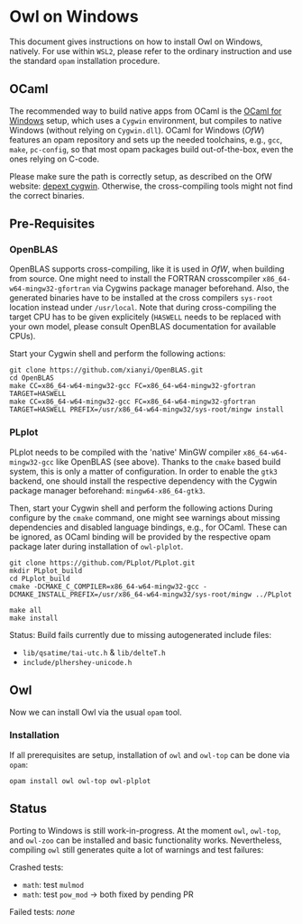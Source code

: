 # Owl on Windows

This document gives instructions on how to install Owl on Windows, natively. For use within `WSL2`, please refer to the ordinary instruction and use the standard `opam` installation procedure.

## OCaml

The recommended way to build native apps from OCaml is the [OCaml for Windows](https://fdopen.github.io/opam-repository-mingw/) setup, which uses a `Cygwin` environment, but compiles to native Windows (without relying on `Cygwin.dll`). OCaml for Windows (_OfW_) features an opam repository and sets up the needed toolchains, e.g., `gcc`, `make`, `pc-config`, so that most opam packages build out-of-the-box, even the ones relying on C-code.

Please make sure the path is correctly setup, as described on the OfW website: [depext cygwin](https://fdopen.github.io/opam-repository-mingw/depext-cygwin/). Otherwise, the cross-compiling tools might not find the correct binaries.

## Pre-Requisites

### OpenBLAS

OpenBLAS supports cross-compiling, like it is used in _OfW_, when building from source. One might need to install the FORTRAN crosscompiler `x86_64-w64-mingw32-gfortran` via Cygwins package manager beforehand. Also, the generated binaries have to be installed at the cross compilers `sys-root` location instead under `/usr/local`. Note that during cross-compiling the target CPU has to be given explicitely (`HASWELL` needs to be replaced with your own model, please consult OpenBLAS documentation for available CPUs).

Start your Cygwin shell and perform the following actions:

```
git clone https://github.com/xianyi/OpenBLAS.git
cd OpenBLAS
make CC=x86_64-w64-mingw32-gcc FC=x86_64-w64-mingw32-gfortran TARGET=HASWELL
make CC=x86_64-w64-mingw32-gcc FC=x86_64-w64-mingw32-gfortran TARGET=HASWELL PREFIX=/usr/x86_64-w64-mingw32/sys-root/mingw install
```

### PLplot

PLplot needs to be compiled with the 'native' MinGW compiler `x86_64-w64-mingw32-gcc` like OpenBLAS (see above). Thanks to the `cmake` based build system, this is only a matter of configuration.
In order to enable the `gtk3` backend, one should install the respective dependency with the Cygwin package manager beforehand: `mingw64-x86_64-gtk3`.

Then, start your Cygwin shell and perform the following actions During configure by the `cmake` command, one might see warnings about missing dependencies and disabled language bindings, e.g., for OCaml. These can be ignored, as OCaml binding will be provided by the respective opam package later during installation of `owl-plplot`.

```
git clone https://github.com/PLplot/PLplot.git
mkdir PLplot_build
cd PLplot_build
cmake -DCMAKE_C_COMPILER=x86_64-w64-mingw32-gcc -DCMAKE_INSTALL_PREFIX=/usr/x86_64-w64-mingw32/sys-root/mingw ../PLplot

make all
make install
```

Status: Build fails currently due to missing autogenerated include files:
* `lib/qsatime/tai-utc.h` & `lib/delteT.h`
* `include/plhershey-unicode.h`


## Owl

Now we can install Owl via the usual `opam` tool.

### Installation

If all prerequisites are setup, installation of `owl` and `owl-top` can be done via `opam`:

```
opam install owl owl-top owl-plplot
```

## Status

Porting to Windows is still work-in-progress. At the moment `owl`, `owl-top`, and `owl-zoo` can be installed and basic functionality works. Nevertheless, compiling `owl` still generates quite a lot of warnings and test failures:

Crashed tests:
* `math`: test `mulmod`
* `math`: test `pow_mod`
-> both fixed by pending PR

Failed tests:
_none_


